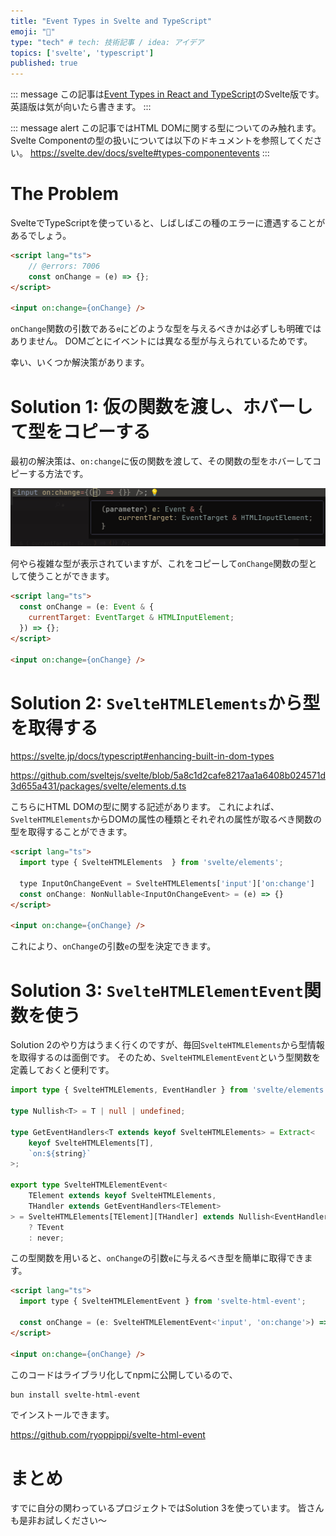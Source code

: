 ```yaml
---
title: "Event Types in Svelte and TypeScript"
emoji: "🎫"
type: "tech" # tech: 技術記事 / idea: アイデア
topics: ['svelte', 'typescript']
published: true
---
```


::: message
この記事は[Event Types in React and TypeScript]( https://www.totaltypescript.com/event-types-in-react-and-typescript )のSvelte版です。
英語版は気が向いたら書きます。
:::

::: message alert
この記事ではHTML DOMに関する型についてのみ触れます。
Svelte Componentの型の扱いについては以下のドキュメントを参照してください。
https://svelte.dev/docs/svelte#types-componentevents
:::

# The Problem

SvelteでTypeScriptを使っていると、しばしばこの種のエラーに遭遇することがあるでしょう。

```html
<script lang="ts">
    // @errors: 7006
    const onChange = (e) => {};
</script>

<input on:change={onChange} />
```

`onChange`関数の引数である`e`にどのような型を与えるべきかは必ずしも明確ではありません。
DOMごとにイベントには異なる型が与えられているためです。

幸い、いくつか解決策があります。

# Solution 1: 仮の関数を渡し、ホバーして型をコピーする

最初の解決策は、`on:change`に仮の関数を渡して、その関数の型をホバーしてコピーする方法です。

![on:change hover](/images/380a0e4953bcaa/0.png)

何やら複雑な型が表示されていますが、これをコピーして`onChange`関数の型として使うことができます。

```html
<script lang="ts">
  const onChange = (e: Event & {
    currentTarget: EventTarget & HTMLInputElement;
  }) => {};
</script>

<input on:change={onChange} />
```

# Solution 2: `SvelteHTMLElements`から型を取得する

https://svelte.jp/docs/typescript#enhancing-built-in-dom-types

https://github.com/sveltejs/svelte/blob/5a8c1d2cafe8217aa1a6408b024571d3d655a431/packages/svelte/elements.d.ts

こちらにHTML DOMの型に関する記述があります。
これによれば、`SvelteHTMLElements`からDOMの属性の種類とそれぞれの属性が取るべき関数の型を取得することができます。

```html
<script lang="ts">
  import type { SvelteHTMLElements  } from 'svelte/elements';

  type InputOnChangeEvent = SvelteHTMLElements['input']['on:change']
  const onChange: NonNullable<InputOnChangeEvent> = (e) => {} 
</script>

<input on:change={onChange} />
```

これにより、`onChange`の引数`e`の型を決定できます。

# Solution 3: `SvelteHTMLElementEvent`関数を使う

Solution 2のやり方はうまく行くのですが、毎回`SvelteHTMLElements`から型情報を取得するのは面倒です。
そのため、`SvelteHTMLElementEvent`という型関数を定義しておくと便利です。

```ts
import type { SvelteHTMLElements, EventHandler } from 'svelte/elements';

type Nullish<T> = T | null | undefined;

type GetEventHandlers<T extends keyof SvelteHTMLElements> = Extract<
	keyof SvelteHTMLElements[T],
	`on:${string}`
>;

export type SvelteHTMLElementEvent<
	TElement extends keyof SvelteHTMLElements,
	THandler extends GetEventHandlers<TElement>
> = SvelteHTMLElements[TElement][THandler] extends Nullish<EventHandler<infer TEvent, infer _>>
	? TEvent
	: never;
```

この型関数を用いると、`onChange`の引数`e`に与えるべき型を簡単に取得できます。

```html
<script lang="ts">
  import type { SvelteHTMLElementEvent } from 'svelte-html-event';

  const onChange = (e: SvelteHTMLElementEvent<'input', 'on:change'>) => {}
</script>

<input on:change={onChange} />
```

このコードはライブラリ化してnpmに公開しているので、
```sh
bun install svelte-html-event
```
でインストールできます。

https://github.com/ryoppippi/svelte-html-event

# まとめ
すでに自分の関わっているプロジェクトではSolution 3を使っています。
皆さんも是非お試しください〜

